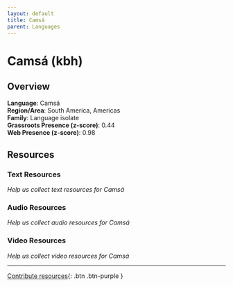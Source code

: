 ```yaml
---
layout: default
title: Camsá
parent: Languages
---
```


# Camsá (kbh)

## Overview

**Language**: Camsá  
**Region/Area**: South America, Americas  
**Family**: Language isolate  
**Grassroots Presence (z-score)**: 0.44  
**Web Presence (z-score)**: 0.98  

## Resources

### Text Resources
*Help us collect text resources for Camsá*

### Audio Resources
*Help us collect audio resources for Camsá*

### Video Resources
*Help us collect video resources for Camsá*

---

[Contribute resources](https://forms.office.com/e/1SfLJx3u1r){: .btn .btn-purple }
